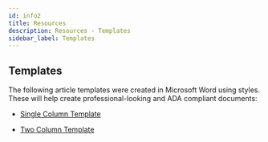 ```yaml
---
id: info2
title: Resources
description: Resources - Templates
sidebar_label: Templates
---
```


## Templates
The following article templates were created in Microsoft Word using styles. These will help create professional-looking and ADA compliant documents:

- [Single Column Template](https://drive.google.com/file/d/1KfcLv9YFK57oIEdlThR-MVIuQcFUuWlA/view?usp=sharing)

- [Two Column Template](https://drive.google.com/file/d/1dYquW1s1ZE0HXIUfwDuQJtTncIj-vyHs/view?usp=sharing)
